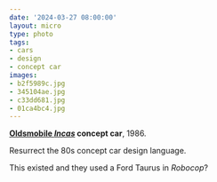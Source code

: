 ```yaml
---
date: '2024-03-27 08:00:00'
layout: micro
type: photo
tags:
- cars
- design
- concept car
images:
- b2f5989c.jpg
- 345104ae.jpg
- c33dd681.jpg
- 01ca4bc4.jpg
---
```


**[Oldsmobile _Incas_](https://www.italdesign.it/project/incas/) concept car**, 1986.

Resurrect the 80s concept car design language.

This existed and they used a Ford Taurus in _Robocop_?
